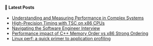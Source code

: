 #### 📝 Latest Posts
<!-- BLOG-POST-LIST:START -->
- [Understanding and Measuring Performance in Complex Systems](https://esequeira.com/posts/understanding-and-measuring-performance-in-complex-systems/)
- [High-Precision Timing with TSC on x86 CPUs](https://esequeira.com/posts/high-precision-timing-with-tsc-on-x86-cpus/)
- [Navigating the Software Engineer Interview](https://esequeira.com/posts/navigating-the-software-engineer-interview/)
- [Performance impact of C++ Memory Order vs x86 Strong Ordering](https://esequeira.com/posts/performance-impact-of-cpp-memory-order-vs-x86-strong-ordering/)
- [Linux perf: a quick primer to application profiling](https://esequeira.com/posts/linux-perf-quick-primer-application-profiling/)
<!-- BLOG-POST-LIST:END -->
